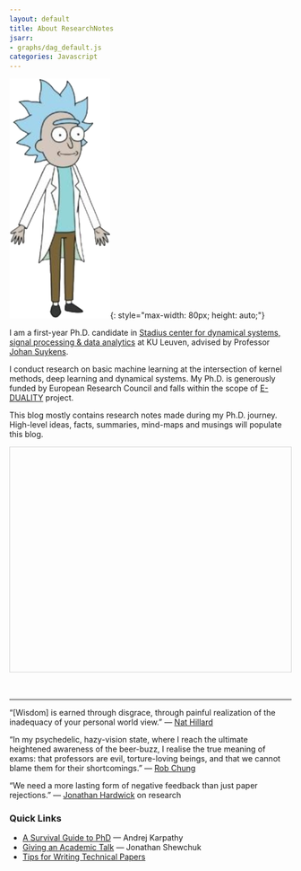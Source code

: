 ```yaml
---
layout: default
title: About ResearchNotes
jsarr:
- graphs/dag_default.js
categories: Javascript
---
```


![!](\photos\TinyRickRIP.png){: style="max-width: 80px; height: auto;"}

I am a first-year Ph.D. candidate in [Stadius center for dynamical systems, signal processing & data analytics](https://www.esat.kuleuven.be/stadius/) at KU Leuven, advised by Professor [Johan Suykens](https://www.esat.kuleuven.be/stadius/person.php?id=16). 

I conduct research on basic machine learning at the intersection of kernel methods, deep learning and dynamical systems. My Ph.D. is generously funded by European Research Council and falls within the scope of [E-DUALITY](https://www.esat.kuleuven.be/stadius/E/) project.

This blog mostly contains research notes made during my Ph.D. journey. High-level ideas, facts, summaries, mind-maps and musings will populate this blog.

<style type="text/css">
      #mynetwork {
      width: auto;
      height: 400px;
      border: 1px solid lightgray;
      }
</style>

<div id="mynetwork"></div>
<br>
<br>

---
“[Wisdom] is earned through disgrace, through painful realization of the inadequacy of your personal world view.” — [Nat Hillard](https://stanforddailyarchive.com/cgi-bin/stanford?a=d&d=stanford20080118-01.2.19#)

“In my psychedelic, hazy-vision state, where I reach the ultimate heightened awareness of the beer-buzz, I realise the true meaning of exams: that professors are evil, torture-loving beings, and that we cannot blame them for their shortcomings.” — [Rob Chung](https://web.archive.org/web/20050311153207/http://the-underground.ca/original_website/issues/22/12/life3.html)

“We need a more lasting form of negative feedback than just paper rejections.” — [Jonathan Hardwick](https://blogs.msdn.microsoft.com/jonathanh/) on research

### Quick Links
* [A Survival Guide to PhD](http://karpathy.github.io/2016/09/07/phd/) — Andrej Karpathy 
* [Giving an Academic Talk](https://people.eecs.berkeley.edu/~jrs/speaking.html) — Jonathan Shewchuk
* [Tips for Writing Technical Papers](https://cs.stanford.edu/people/widom/paper-writing.html)
